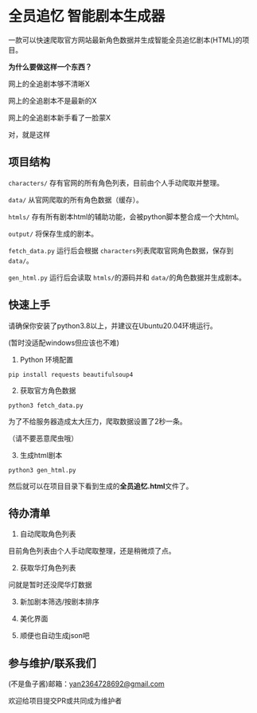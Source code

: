 # 全员追忆 智能剧本生成器

一款可以快速爬取官方网站最新角色数据并生成智能全员追忆剧本(HTML)的项目。

**为什么要做这样一个东西？**

网上的全追剧本够不清晰X

网上的全追剧本不是最新的X

网上的全追剧本新手看了一脸蒙X

对，就是这样

## 项目结构

`characters/` 存有官网的所有角色列表，目前由个人手动爬取并整理。

`data/` 从官网爬取的所有角色数据（缓存）。

`htmls/` 存有所有剧本html的辅助功能，会被python脚本整合成一个大html。

`output/` 将保存生成的剧本。

`fetch_data.py` 运行后会根据 `characters`列表爬取官网角色数据，保存到 `data/`。

`gen_html.py` 运行后会读取 `htmls/`的源码并和 `data/`的角色数据并生成剧本。

## 快速上手

请确保你安装了python3.8以上，并建议在Ubuntu20.04环境运行。

(暂时没适配windows但应该也不难)

1. Python 环境配置

```
pip install requests beautifulsoup4
```

2. 获取官方角色数据

```
python3 fetch_data.py
```

为了不给服务器造成太大压力，爬取数据设置了2秒一条。

（请不要恶意爬虫哦）

3. 生成html剧本

```
python3 gen_html.py
```

然后就可以在项目目录下看到生成的**全员追忆.html**文件了。

## 待办清单

1. 自动爬取角色列表

目前角色列表由个人手动爬取整理，还是稍微烦了点。

2. 获取华灯角色列表

问就是暂时还没爬华灯数据

3. 新加剧本筛选/按剧本排序
4. 美化界面

5. 顺便也自动生成json吧

## 参与维护/联系我们

(不是鱼子酱)邮箱：yan2364728692@gmail.com

欢迎给项目提交PR或共同成为维护者
